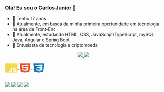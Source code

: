 ### Olá! Eu sou o Carlos Junior 👋

- 🤪 Tenho 17 anos
- 🔭 Atualmente, em busca da minha primeira oportunidade em tecnologia na área de Front-End
- 🌱 Atualmente, estudando HTML, CSS, JavaScript/TypeScript, mySQL Java, Angular e Spring Boot.
- 👻 Entusiasta de tecnologia e criptomoeda

<div align="center">
  <a href="https://github.com/carloseduardojunior">
  <img height="150em" src="https://github-readme-stats.vercel.app/api?username=carloseduardojunior&show_icons=true&theme=tokyonight&include_all_commits=true&count_private=true"/>
  <img height="150em" src="https://github-readme-stats.vercel.app/api/top-langs/?username=carloseduardojunior&layout=compact&langs_count=7&theme=tokyonight"/>
    </div>
  
  <div style="display: inline_block"><br>
    <img align="center" alt="Carlos-Js" height="30" width="40" src="https://raw.githubusercontent.com/devicons/devicon/master/icons/javascript/javascript-plain.svg">
    <img align="center" alt="Carlos-HTML" height="30" width="40" src="https://raw.githubusercontent.com/devicons/devicon/master/icons/html5/html5-original.svg">
  <img align="center" alt="Carlos-CSS" height="30" width="40" src="https://raw.githubusercontent.com/devicons/devicon/master/icons/css3/css3-original.svg">
    </div>
  
  ## 
  
  <div>
  <a href="https://instagram.com/junioor_.7" target="_blank"><img src="https://img.shields.io/badge/-Instagram-%23E4405F?style=for-the-badge&logo=instagram&logoColor=white" target="_blank"></a>
 	<a href="https://www.twitch.tv/scurvyy7__" target="_blank"><img src="https://img.shields.io/badge/Twitch-9146FF?style=for-the-badge&logo=twitch&logoColor=white" target="_blank"></a>
  <a href = "mailto:junioor.barbos4@gmail.com"><img src="https://img.shields.io/badge/-Gmail-%23333?style=for-the-badge&logo=gmail&logoColor=white" target="_blank"></a>
  <a href="https://www.linkedin.com/in/carlos-eduardo-965241208/" target="_blank"><img src="https://img.shields.io/badge/-LinkedIn-%230077B5?style=for-the-badge&logo=linkedin&logoColor=white" target="_blank"></a> 
  </div>
